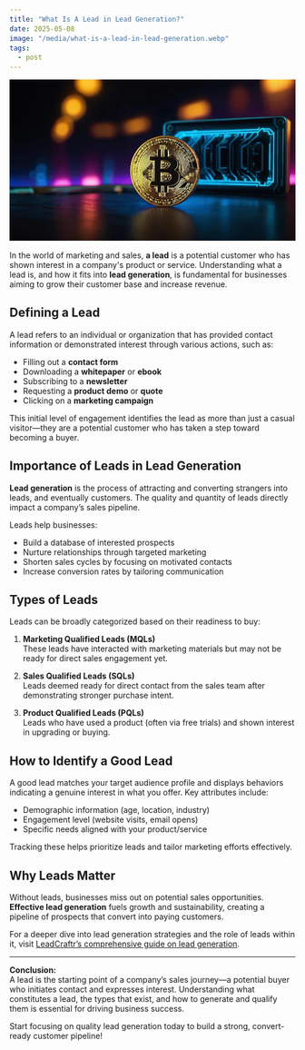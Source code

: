 ```yaml
---
title: "What Is A Lead in Lead Generation?"
date: 2025-05-08
image: "/media/what-is-a-lead-in-lead-generation.webp"
tags:
  - post
---
```


![What Is A Lead in Lead Generation?](/media/what-is-a-lead-in-lead-generation.webp)

In the world of marketing and sales, **a lead** is a potential customer who has shown interest in a company's product or service. Understanding what a lead is, and how it fits into **lead generation**, is fundamental for businesses aiming to grow their customer base and increase revenue.

## Defining a Lead

A lead refers to an individual or organization that has provided contact information or demonstrated interest through various actions, such as:

- Filling out a **contact form**
- Downloading a **whitepaper** or **ebook**
- Subscribing to a **newsletter**
- Requesting a **product demo** or **quote**
- Clicking on a **marketing campaign**

This initial level of engagement identifies the lead as more than just a casual visitor—they are a potential customer who has taken a step toward becoming a buyer.

## Importance of Leads in Lead Generation

**Lead generation** is the process of attracting and converting strangers into leads, and eventually customers. The quality and quantity of leads directly impact a company’s sales pipeline. 

Leads help businesses:

- Build a database of interested prospects 
- Nurture relationships through targeted marketing
- Shorten sales cycles by focusing on motivated contacts
- Increase conversion rates by tailoring communication

## Types of Leads

Leads can be broadly categorized based on their readiness to buy:

1. **Marketing Qualified Leads (MQLs)**  
   These leads have interacted with marketing materials but may not be ready for direct sales engagement yet.

2. **Sales Qualified Leads (SQLs)**  
   Leads deemed ready for direct contact from the sales team after demonstrating stronger purchase intent.

3. **Product Qualified Leads (PQLs)**  
   Leads who have used a product (often via free trials) and shown interest in upgrading or buying.

## How to Identify a Good Lead

A good lead matches your target audience profile and displays behaviors indicating a genuine interest in what you offer. Key attributes include:

- Demographic information (age, location, industry)
- Engagement level (website visits, email opens)
- Specific needs aligned with your product/service

Tracking these helps prioritize leads and tailor marketing efforts effectively.

## Why Leads Matter

Without leads, businesses miss out on potential sales opportunities. **Effective lead generation** fuels growth and sustainability, creating a pipeline of prospects that convert into paying customers.

For a deeper dive into lead generation strategies and the role of leads within it, visit [LeadCraftr’s comprehensive guide on lead generation](https://leadcraftr.com/posts/lead-generation/).

---

**Conclusion:**  
A lead is the starting point of a company’s sales journey—a potential buyer who initiates contact and expresses interest. Understanding what constitutes a lead, the types that exist, and how to generate and qualify them is essential for driving business success. 

Start focusing on quality lead generation today to build a strong, convert-ready customer pipeline!
